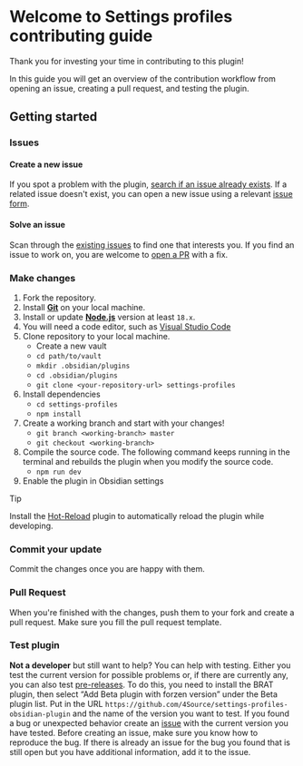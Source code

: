 # Welcome to Settings profiles contributing guide
Thank you for investing your time in contributing to this plugin! 

In this guide you will get an overview of the contribution workflow from opening an issue, creating a pull request, and testing the plugin.

## Getting started
### Issues
#### Create a new issue
If you spot a problem with the plugin, [search if an issue already exists](https://github.com/4Source/settings-profiles-obsidian-plugin/issues). If a related issue doesn't exist, you can open a new issue using a relevant [issue form](https://github.com/4Source/settings-profiles-obsidian-plugin/issues/new/choose).

#### Solve an issue
Scan through the [existing issues](https://github.com/4Source/settings-profiles-obsidian-plugin/issues) to find one that interests you. If you find an issue to work on, you are welcome to [open a PR](#pull-request) with a fix.

### Make changes 
1. Fork the repository.
2. Install [**Git**](https://git-scm.com/) on your local machine.
3. Install or update [**Node.js**](https://nodejs.org/en) version  at least `18.x`. 
4. You will need a code editor, such as [Visual Studio Code](https://code.visualstudio.com/)
5. Clone repository to your local machine.
    - Create a new vault 
    - ``cd path/to/vault``
    - ``mkdir .obsidian/plugins``
    - ``cd .obsidian/plugins``
    - ``git clone <your-repository-url> settings-profiles``
6. Install dependencies
    - ``cd settings-profiles``
    - ``npm install``
7. Create a working branch and start with your changes!
    - ``git branch <working-branch> master``
    - ``git checkout <working-branch>``
8. Compile the source code. The following command keeps running in the terminal and rebuilds the plugin when you modify the source code.
    - ``npm run dev``
9. Enable the plugin in Obsidian settings
> [!TIP]  
> Install the [Hot-Reload](https://github.com/pjeby/hot-reload) plugin to automatically reload the plugin while developing.

### Commit your update
Commit the changes once you are happy with them. 

### Pull Request
When you're finished with the changes, push them to your fork and create a pull request. Make sure you fill the pull request template. 

### Test plugin
**Not a developer** but still want to help? You can help with testing. Either you test the current version for possible problems or, if there are currently any, you can also test [pre-releases](https://github.com/4Source/settings-profiles-obsidian-plugin/releases). To do this, you need to install the BRAT plugin, then select “Add Beta plugin with forzen version” under the Beta plugin list. Put in the URL ``https://github.com/4Source/settings-profiles-obsidian-plugin`` and the name of the version you want to test. If you found a bug or unexpected behavior create an [issue](#create-a-new-issue) with the current version you have tested. Before creating an issue, make sure you know how to reproduce the bug. If there is already an issue for the bug you found that is still open but you have additional information, add it to the issue.